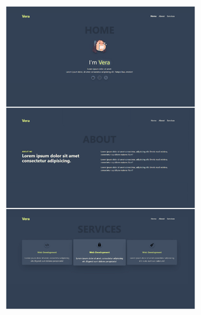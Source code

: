 ![](https://github.com/veradgrl/about_me/blob/main/img/forReadme/homePage.png)
![](https://github.com/veradgrl/about_me/blob/main/img/forReadme/aboutPage.png)
![](https://github.com/veradgrl/about_me/blob/main/img/forReadme/servicesPage.png)
